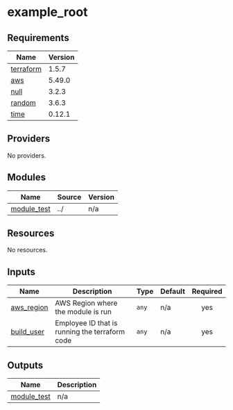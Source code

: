 # example_root

<!-- BEGINNING OF PRE-COMMIT-TERRAFORM DOCS HOOK -->
## Requirements

| Name | Version |
|------|---------|
| <a name="requirement_terraform"></a> [terraform](#requirement\_terraform) | 1.5.7 |
| <a name="requirement_aws"></a> [aws](#requirement\_aws) | 5.49.0 |
| <a name="requirement_null"></a> [null](#requirement\_null) | 3.2.3 |
| <a name="requirement_random"></a> [random](#requirement\_random) | 3.6.3 |
| <a name="requirement_time"></a> [time](#requirement\_time) | 0.12.1 |

## Providers

No providers.

## Modules

| Name | Source | Version |
|------|--------|---------|
| <a name="module_module_test"></a> [module\_test](#module\_module\_test) | ../ | n/a |

## Resources

No resources.

## Inputs

| Name | Description | Type | Default | Required |
|------|-------------|------|---------|:--------:|
| <a name="input_aws_region"></a> [aws\_region](#input\_aws\_region) | AWS Region where the module is run | `any` | n/a | yes |
| <a name="input_build_user"></a> [build\_user](#input\_build\_user) | Employee ID that is running the terraform code | `any` | n/a | yes |

## Outputs

| Name | Description |
|------|-------------|
| <a name="output_module_test"></a> [module\_test](#output\_module\_test) | n/a |
<!-- END OF PRE-COMMIT-TERRAFORM DOCS HOOK -->
